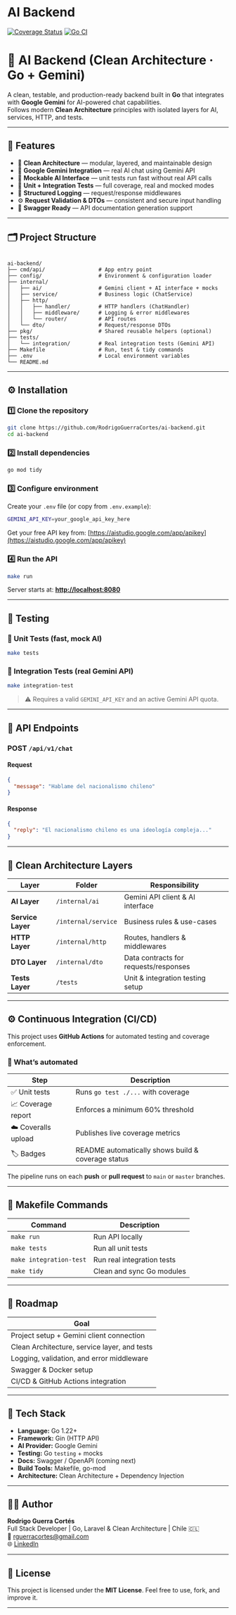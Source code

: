 # AI Backend
[![Coverage Status](https://coveralls.io/repos/github/RodrigoGuerraCortes/ai-backend/badge.svg)](https://coveralls.io/github/RodrigoGuerraCortes/ai-backend)
[![Go CI](https://github.com/RodrigoGuerraCortes/ai-backend/actions/workflows/test.yml/badge.svg)](https://github.com/RodrigoGuerraCortes/ai-backend/actions/workflows/test.yml)


# 🧠 AI Backend (Clean Architecture · Go + Gemini)

A clean, testable, and production-ready backend built in **Go** that integrates with **Google Gemini** for AI-powered chat capabilities.  
Follows modern **Clean Architecture** principles with isolated layers for AI, services, HTTP, and tests.

---

## 🚀 Features

- 🧩 **Clean Architecture** — modular, layered, and maintainable design  
- 🤖 **Google Gemini Integration** — real AI chat using Gemini API  
- 🧠 **Mockable AI Interface** — unit tests run fast without real API calls  
- 🧪 **Unit + Integration Tests** — full coverage, real and mocked modes  
- 🧾 **Structured Logging** — request/response middlewares  
- ⚙️ **Request Validation & DTOs** — consistent and secure input handling  
- 📘 **Swagger Ready** — API documentation generation support  

---

## 🗂️ Project Structure

```

ai-backend/
├── cmd/api/                 # App entry point
├── config/                  # Environment & configuration loader
├── internal/
│   ├── ai/                  # Gemini client + AI interface + mocks
│   ├── service/             # Business logic (ChatService)
│   ├── http/
│   │   ├── handler/         # HTTP handlers (ChatHandler)
│   │   ├── middleware/      # Logging & error middlewares
│   │   └── router/          # API routes
│   └── dto/                 # Request/response DTOs
├── pkg/                     # Shared reusable helpers (optional)
├── tests/
│   └── integration/         # Real integration tests (Gemini API)
├── Makefile                 # Run, test & tidy commands
├── .env                     # Local environment variables
└── README.md

````

---

## ⚙️ Installation

### 1️⃣ Clone the repository
```bash
git clone https://github.com/RodrigoGuerraCortes/ai-backend.git
cd ai-backend
````

### 2️⃣ Install dependencies

```bash
go mod tidy
```

### 3️⃣ Configure environment

Create your `.env` file (or copy from `.env.example`):

```bash
GEMINI_API_KEY=your_google_api_key_here
```

Get your free API key from: [https://aistudio.google.com/app/apikey](https://aistudio.google.com/app/apikey)

### 4️⃣ Run the API

```bash
make run
```

Server starts at: **[http://localhost:8080](http://localhost:8080)**

---

## 🧪 Testing

### 🧩 Unit Tests (fast, mock AI)

```bash
make tests
```

### 🔗 Integration Tests (real Gemini API)

```bash
make integration-test
```

> ⚠️ Requires a valid `GEMINI_API_KEY` and an active Gemini API quota.

---

## 📡 API Endpoints

### **POST** `/api/v1/chat`

#### Request

```json
{
  "message": "Hablame del nacionalismo chileno"
}
```

#### Response

```json
{
  "reply": "El nacionalismo chileno es una ideología compleja..."
}
```

---

## 🧱 Clean Architecture Layers

| Layer             | Folder              | Responsibility                        |
| ----------------- | ------------------- | ------------------------------------- |
| **AI Layer**      | `/internal/ai`      | Gemini API client & AI interface      |
| **Service Layer** | `/internal/service` | Business rules & use-cases            |
| **HTTP Layer**    | `/internal/http`    | Routes, handlers & middlewares        |
| **DTO Layer**     | `/internal/dto`     | Data contracts for requests/responses |
| **Tests Layer**   | `/tests`            | Unit & integration testing setup      |

---

## ⚙️ Continuous Integration (CI/CD)

This project uses **GitHub Actions** for automated testing and coverage enforcement.

### 🧪 What’s automated

| Step | Description |
|------|--------------|
| ✅ Unit tests | Runs `go test ./...` with coverage |
| 📈 Coverage report | Enforces a minimum 60% threshold |
| ☁️ Coveralls upload | Publishes live coverage metrics |
| 🏷️ Badges | README automatically shows build & coverage status |

The pipeline runs on each **push** or **pull request** to `main` or `master` branches.


---

## 🧰 Makefile Commands

| Command                 | Description                |
| ----------------------- | -------------------------- |
| `make run`              | Run API locally            |
| `make tests`            | Run all unit tests         |
| `make integration-test` | Run real integration tests |
| `make tidy`             | Clean and sync Go modules  |

---

## 🧾 Roadmap

 Goal                                         |
 -------------------------------------------- |
| Project setup + Gemini client connection     |
| Clean Architecture, service layer, and tests |
| Logging, validation, and error middleware    |
| Swagger & Docker setup                       |
| CI/CD & GitHub Actions integration           |

---

## 🧰 Tech Stack

* **Language:** Go 1.22+
* **Framework:** Gin (HTTP API)
* **AI Provider:** Google Gemini
* **Testing:** Go `testing` + mocks
* **Docs:** Swagger / OpenAPI (coming next)
* **Build Tools:** Makefile, go-mod
* **Architecture:** Clean Architecture + Dependency Injection

---

## 👨‍💻 Author

**Rodrigo Guerra Cortés**  
Full Stack Developer | Go, Laravel & Clean Architecture | Chile 🇨🇱  
📧 [rguerracortes@gmail.com](mailto:rguerracortes@gmail.com)  
🌐 [LinkedIn](https://linkedin.com/in/rodrigoguerracortes)

---

## 🪪 License

This project is licensed under the **MIT License**.
Feel free to use, fork, and improve it.

---
